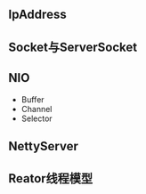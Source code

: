 
## IpAddress

## Socket与ServerSocket






## NIO
- Buffer
- Channel
- Selector

## NettyServer

## Reator线程模型



